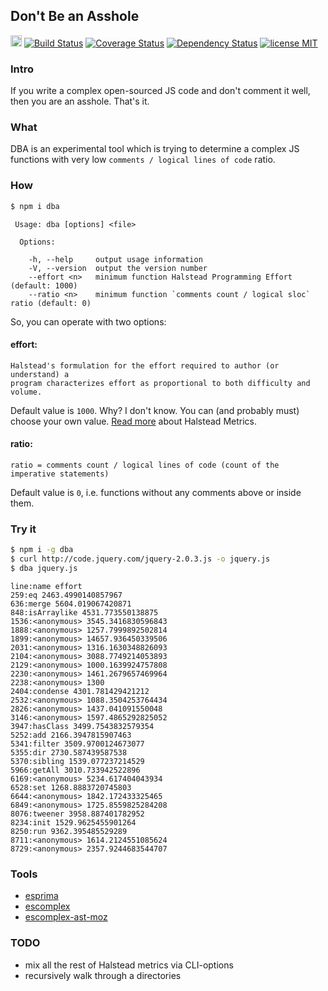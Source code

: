 ## Don't Be an Asshole
<a href="http://badge.fury.io/js/dba"><img src="https://badge.fury.io/js/dba@2x.png" alt="NPM version" height="18"></a> [![Build Status](https://secure.travis-ci.org/deepsweet/dba.png)](https://travis-ci.org/deepsweet/dba) [![Coverage Status](https://coveralls.io/repos/deepsweet/dba/badge.png?branch=master)](https://coveralls.io/r/deepsweet/dba?branch=master) [![Dependency Status](https://gemnasium.com/deepsweet/dba.png)](https://gemnasium.com/deepsweet/dba) [![license MIT](http://b.repl.ca/v1/license-MIT-brightgreen.png)](https://github.com/deepsweet/dba/blob/master/LICENSE)

### Intro
If you write a complex open-sourced JS code and don't comment it well, then you are an asshole. That's it.

### What
DBA is an experimental tool which is trying to determine a complex JS functions with very low `comments / logical lines of code` ratio.

### How
```sh
$ npm i dba
```

```
 Usage: dba [options] <file>

  Options:

    -h, --help     output usage information
    -V, --version  output the version number
    --effort <n>   minimum function Halstead Programming Effort (default: 1000)
    --ratio <n>    minimum function `comments count / logical sloc` ratio (default: 0)
```

So, you can operate with two options:

#### effort:

```
Halstead's formulation for the effort required to author (or understand) a
program characterizes effort as proportional to both difficulty and volume.
```

Default value is `1000`. Why? I don't know. You can (and probably must) choose your own value. [Read more](http://www.grammatech.com/codesonar/metrics/halstead) about Halstead Metrics.

#### ratio:

```
ratio = comments count / logical lines of code (count of the imperative statements)
```

Default value is `0`, i.e. functions without any comments above or inside them.

### Try it
```sh
$ npm i -g dba
$ curl http://code.jquery.com/jquery-2.0.3.js -o jquery.js
$ dba jquery.js
```

```
line:name effort
259:eq 2463.4990140857967
636:merge 5604.019067420871
848:isArraylike 4531.773550138875
1536:<anonymous> 3545.3416830596843
1888:<anonymous> 1257.7999892502814
1899:<anonymous> 14657.936450339506
2031:<anonymous> 1316.1630348826093
2104:<anonymous> 3088.7749214053893
2129:<anonymous> 1000.1639924757808
2230:<anonymous> 1461.2679657469964
2238:<anonymous> 1300
2404:condense 4301.781429421212
2532:<anonymous> 1088.3504253764434
2826:<anonymous> 1437.041091550048
3146:<anonymous> 1597.4865292825052
3947:hasClass 3499.7543832579354
5252:add 2166.3947815907463
5341:filter 3509.9700124673077
5355:dir 2730.587439587538
5370:sibling 1539.077237214529
5966:getAll 3010.733942522896
6169:<anonymous> 5234.617404043934
6528:set 1268.8883720745803
6644:<anonymous> 1842.172433325465
6849:<anonymous> 1725.8559825284208
8076:tweener 3958.887401782952
8234:init 1529.9625455901264
8250:run 9362.395485529289
8711:<anonymous> 1614.2124551085624
8729:<anonymous> 2357.9244683544707
```

### Tools
* [esprima](https://github.com/ariya/esprima)
* [escomplex](https://github.com/philbooth/escomplex)
* [escomplex-ast-moz](https://github.com/philbooth/escomplex-ast-moz)

### TODO
* mix all the rest of Halstead metrics via CLI-options
* recursively walk through a directories
